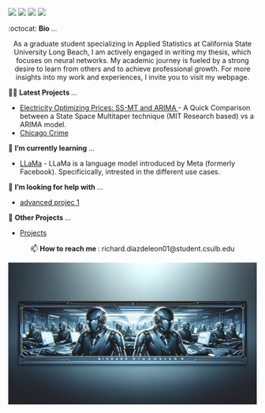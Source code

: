 [<img src="https://img.shields.io/badge/linkedin-%230077B5.svg?&style=for-the-badge&logo=linkedin&logoColor=white" />](https://www.linkedin.com/in/richard-d-740b2a24b/) 
[<img src="https://img.shields.io/badge/twitter-%230077B5.svg?&style=for-the-badge&logo=twitter&logoColor=white&color=00acee" />](https://twitter.com/diazrichard98) 
[<img src="https://img.shields.io/badge/medium-%2312100E.svg?&style=for-the-badge&logo=medium&logoColor=white" />](https://medium.com/@diazrichard98)
[<img src="https://img.shields.io/badge/Microsoft_Outlook-0078D4?style=for-the-badge&logo=microsoft-outlook&logoColor=white" />](mailto:richard.diazdeleon01@student.csulb.edu) 

<p align="left">
:octocat: <b> Bio </b>... 
</p>

<p align="center">
   As a graduate student specializing in Applied Statistics at California State University Long Beach, I am actively engaged in writing my thesis, which focuses on neural networks. My academic journey is fueled by a strong desire to learn from others and to achieve professional growth. For more insights into my work and experiences, I invite you to visit my webpage.
</p>


<p align="left">
👨‍💻 <b> Latest Projects </b>... 
</p>

  * <a href="https://github.com/dsrichard97/electric_optimization/tree/main"> Electricity Optimizing Prices: SS-MT and ARIMA </a> - A Quick Comparison between a State Space Multitaper technique (MIT Research based) vs a ARIMA model. 
  * <a href="https://github.com/dsrichard97/chicago_crime">Chicago Crime</a><br/>


<p align="left">
🌱 <b> I’m currently learning </b> ... 
</p>

* [LLaMa](https://github.com/facebookresearch/llama) - LLaMa is a language model introduced by Meta (formerly Facebook). Specificically, intrested in the different use cases.



<p align="left">
🤔 <b> I’m looking for help with </b> ...
</p>

* [advanced projec 1](https://twitter.com/gordic_aleksa/status/1723004221664972819)

<p align="left">
💫 <b> Other Projects </b> ...
</p>

* [Projects](https://github.com/dsrichard97/portfolio)



<p align="center">
   📫 <b> How to reach me </b>: richard.diazdeleon01@student.csulb.edu
</p>


<div style="text-align: center;">
    <img src="https://github.com/dsrichard97/dsrichard97/blob/main/img1.png" alt="Image Description">
</div>









